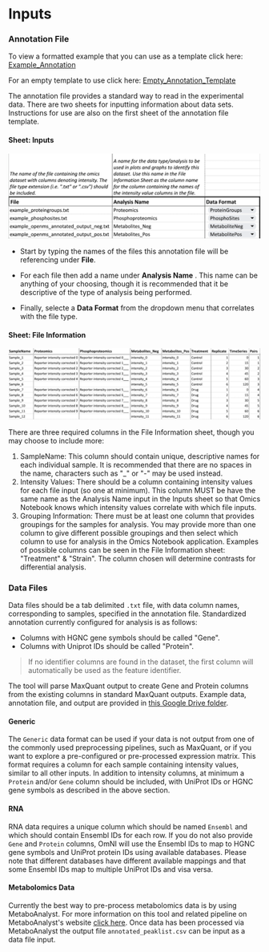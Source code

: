 # Inputs

### Annotation File

To view a formatted example that you can use as a template click here: [Example_Annotation](https://docs.google.com/spreadsheets/d/1ab6SyMBcuTSNCfcW4bqwygdhH_Ruw3kOPcylBDqaijg/edit?usp=drive_link "Formatted Example Annotation Google Sheets Template")

For an empty template to use click here: [Empty_Annotation_Template](https://docs.google.com/spreadsheets/d/1YmDqFalNNnnbxI66P-yGa44cwnT9EoqyXad2v0ACPus/edit?usp=drive_link "Empty Annotation Google Sheets Template")

The annotation file provides a standard way to read in the experimental data. There are two sheets for inputting information about data sets. Instructions for use are also on the first sheet of the annotation file template.

#### Sheet: Inputs

![](images/Annotation_Inputs.png)

-   Start by typing the names of the files this annotation file will be referencing under **File**.

-   For each file then add a name under **Analysis Name** . This name can be anything of your choosing, though it is recommended that it be descriptive of the type of analysis being performed.

-   Finally, selecte a **Data Format** from the dropdown menu that correlates with the file type.

#### Sheet: File Information

![](images/Annotation_FileInformation.png)

There are three required columns in the File Information sheet, though you may choose to include more:

1.  SampleName: This column should contain unique, descriptive names for each individual sample. It is recommended that there are no spaces in the name, characters such as "\_" or "-" may be used instead.
2.  Intensity Values: There should be a column containing intensity values for each file input (so one at minimum). This column MUST be have the same name as the Analysis Name input in the Inputs sheet so that Omics Notebook knows which intensity values correlate with which file inputs.
3.  Grouping Information: There must be at least one column that provides groupings for the samples for analysis. You may provide more than one column to give different possible groupings and then select which column to use for analysis in the Omics Notebook application. Examples of possible columns can be seen in the File Information sheet: "Treatment" & "Strain". The column chosen will determine contrasts for differential analysis.

### Data Files

Data files should be a tab delimited `.txt` file, with data column names, corresponding to samples, specified in the annotation file. Standardized annotation currently configured for analysis is as follows:

-   Columns with HGNC gene symbols should be called "Gene".
-   Columns with Uniprot IDs should be called "Protein".

> If no identifier columns are found in the dataset, the first column will automatically be used as the feature identifier.

The tool will parse MaxQuant output to create Gene and Protein columns from the existing columns in standard MaxQuant outputs. Example data, annotation file, and output are provided in [this Google Drive folder](https://drive.google.com/drive/folders/1lyzmIhorrZy_CKuxabi1Bv1cLHIblJhk?usp=drive_link).

#### Generic

The `Generic` data format can be used if your data is not output from one of the commonly used preprocessing pipelines, such as MaxQuant, or if you want to explore a pre-configured or pre-processed expression matrix. This format requires a column for each sample containing intensity values, similar to all other inputs. In addition to intensity columns, at minimum a `Protein` and/or `Gene` column should be included, with UniProt IDs or HGNC gene symbols as described in the above section.

#### RNA

RNA data requires a unique column which should be named `Ensembl` and which should contain Ensembl IDs for each row. If you do not also provide `Gene` and `Protein` columns, OmNI will use the Ensembl IDs to map to HGNC gene symbols and UniProt protein IDs using available databases. Please note that different databases have different available mappings and that some Ensembl IDs map to multiple UniProt IDs and visa versa.

#### Metabolomics Data

Currently the best way to pre-process metabolomics data is by using MetaboAnalyst. For more information on this tool and related pipeline on MetaboAnalyst's website [click here](https://www.metaboanalyst.ca/). Once data has been processed via MetaboAnalyst the output file `annotated_peaklist.csv` can be input as a data file input.
